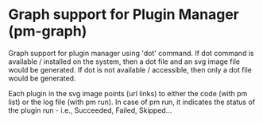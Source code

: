 # Graph support for Plugin Manager (pm-graph)

Graph support for plugin manager using 'dot' command.
If dot command is available / installed on the system, then a dot file and an svg image file would be generated. If dot is not available / accessible, then only a dot file would be generated.

Each plugin in the svg image points (url links) to either the code (with pm list) or the log file (with pm run).
In case of pm run, it indicates the status of the plugin run - i.e., Succeeded, Failed, Skipped...
